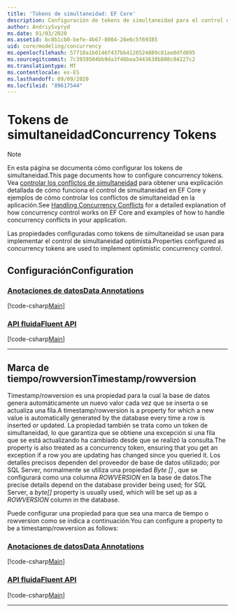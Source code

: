 ```yaml
---
title: 'Tokens de simultaneidad: EF Core'
description: Configuración de tokens de simultaneidad para el control de simultaneidad optimista en un modelo de Entity Framework Core
author: AndriySvyryd
ms.date: 01/03/2020
ms.assetid: bc8b1cb0-befe-4b67-8004-26e6c5f69385
uid: core/modeling/concurrency
ms.openlocfilehash: 57718a1b0146f437bb4126524889c81ae0dfd895
ms.sourcegitcommit: 7c3939504bb9da3f46bea3443638b808c04227c2
ms.translationtype: MT
ms.contentlocale: es-ES
ms.lasthandoff: 09/09/2020
ms.locfileid: "89617544"
---
```

# <a name="concurrency-tokens"></a><span data-ttu-id="3f976-103">Tokens de simultaneidad</span><span class="sxs-lookup"><span data-stu-id="3f976-103">Concurrency Tokens</span></span>

> [!NOTE]
> <span data-ttu-id="3f976-104">En esta página se documenta cómo configurar los tokens de simultaneidad.</span><span class="sxs-lookup"><span data-stu-id="3f976-104">This page documents how to configure concurrency tokens.</span></span> <span data-ttu-id="3f976-105">Vea [controlar los conflictos de simultaneidad](xref:core/saving/concurrency) para obtener una explicación detallada de cómo funciona el control de simultaneidad en EF Core y ejemplos de cómo controlar los conflictos de simultaneidad en la aplicación.</span><span class="sxs-lookup"><span data-stu-id="3f976-105">See [Handling Concurrency Conflicts](xref:core/saving/concurrency) for a detailed explanation of how concurrency control works on EF Core and examples of how to handle concurrency conflicts in your application.</span></span>

<span data-ttu-id="3f976-106">Las propiedades configuradas como tokens de simultaneidad se usan para implementar el control de simultaneidad optimista.</span><span class="sxs-lookup"><span data-stu-id="3f976-106">Properties configured as concurrency tokens are used to implement optimistic concurrency control.</span></span>

## <a name="configuration"></a><span data-ttu-id="3f976-107">Configuración</span><span class="sxs-lookup"><span data-stu-id="3f976-107">Configuration</span></span>

### <a name="data-annotations"></a>[<span data-ttu-id="3f976-108">Anotaciones de datos</span><span class="sxs-lookup"><span data-stu-id="3f976-108">Data Annotations</span></span>](#tab/data-annotations)

[!code-csharp[Main](../../../samples/core/Modeling/DataAnnotations/Concurrency.cs?name=Concurrency&highlight=5)]

### <a name="fluent-api"></a>[<span data-ttu-id="3f976-109">API fluida</span><span class="sxs-lookup"><span data-stu-id="3f976-109">Fluent API</span></span>](#tab/fluent-api)

[!code-csharp[Main](../../../samples/core/Modeling/FluentAPI/Concurrency.cs?name=Concurrency&highlight=5)]

***

## <a name="timestamprowversion"></a><span data-ttu-id="3f976-110">Marca de tiempo/rowversion</span><span class="sxs-lookup"><span data-stu-id="3f976-110">Timestamp/rowversion</span></span>

<span data-ttu-id="3f976-111">Timestamp/rowversion es una propiedad para la cual la base de datos genera automáticamente un nuevo valor cada vez que se inserta o se actualiza una fila.</span><span class="sxs-lookup"><span data-stu-id="3f976-111">A timestamp/rowversion is a property for which a new value is automatically generated by the database every time a row is inserted or updated.</span></span> <span data-ttu-id="3f976-112">La propiedad también se trata como un token de simultaneidad, lo que garantiza que se obtiene una excepción si una fila que se está actualizando ha cambiado desde que se realizó la consulta.</span><span class="sxs-lookup"><span data-stu-id="3f976-112">The property is also treated as a concurrency token, ensuring that you get an exception if a row you are updating has changed since you queried it.</span></span> <span data-ttu-id="3f976-113">Los detalles precisos dependen del proveedor de base de datos utilizado; por SQL Server, normalmente se utiliza una propiedad *Byte []* , que se configurará como una columna *ROWVERSION* en la base de datos.</span><span class="sxs-lookup"><span data-stu-id="3f976-113">The precise details depend on the database provider being used; for SQL Server, a *byte[]* property is usually used, which will be set up as a *ROWVERSION* column in the database.</span></span>

<span data-ttu-id="3f976-114">Puede configurar una propiedad para que sea una marca de tiempo o rowversion como se indica a continuación:</span><span class="sxs-lookup"><span data-stu-id="3f976-114">You can configure a property to be a timestamp/rowversion as follows:</span></span>

### <a name="data-annotations"></a>[<span data-ttu-id="3f976-115">Anotaciones de datos</span><span class="sxs-lookup"><span data-stu-id="3f976-115">Data Annotations</span></span>](#tab/data-annotations)

[!code-csharp[Main](../../../samples/core/Modeling/DataAnnotations/Timestamp.cs?name=Timestamp&highlight=7)]

### <a name="fluent-api"></a>[<span data-ttu-id="3f976-116">API fluida</span><span class="sxs-lookup"><span data-stu-id="3f976-116">Fluent API</span></span>](#tab/fluent-api)

[!code-csharp[Main](../../../samples/core/Modeling/FluentAPI/Timestamp.cs?name=Timestamp&highlight=9,17)]

***
